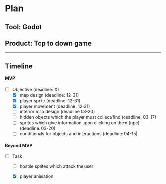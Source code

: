 # Plan

## Tool: Godot
## Product: Top to down game

---

## Timeline

#### MVP

- [ ] Objective (deadline: X)
  <!-- - [ ] Subtask (deadline: X) -->
  - [x] map design (deadline: 12-31)
  - [x] player sprite (deadline: 12-31)
  - [x] player movement (deadline: 12-31)
  - [ ] interior map design (deadline 03-20)
  - [ ] hidden objects which the player must collect/find (deadline: 03-17)
  - [ ] sprites which give information upon clicking on them.(npc)  (deadline: 03-20)
  - [ ] conditionals for objects and interactions  (deadline: 04-15)

#### Beyond MVP

- [ ] Task
  - [ ] hostile sprites which attack the user
  - [x] player animation


<!-- EXAMPLE

## Tool: APIs
## Product: Green Glass Door riddle app

## Timeline

### MVP

- [ ] Front-end
  - [x] Webpage to collect input from user (deadline: 4/15)
  - [ ] Webpage to display "yes, but a ___ can't" or "no, but a ___ can" (deadline: 5/1)
- [x] Back-end
  - [x] Use regex to test whether or not the word can go through the GGD (deadline: 3/1)
  - [x] Use the Twinword API to find related words (deadline: 3/15)
    - [ ] Iterate through the words until an opposite example can be found (deadline: 4/1)

#### Beyond MVP

- [ ] Use another API to make sure the opposite example is a noun
- [ ] Automate notification of API limit to make sure I don’t exceed free quota
- [ ] A multiple choice quizzer that will test the user’s knowledge of the solution

-->





<!-- DO NOT USE THIS YET

| Name | Glows | Grows |
| -------- | ------- | ------- |
|   |   |
|   |   |
|   |   |
|   |   |
|   |   |
|   |   |

-->
